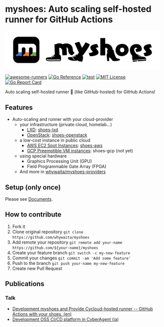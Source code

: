 # myshoes: Auto scaling self-hosted runner for GitHub Actions

![](./docs/assets/img/myshoes_logo_yoko_colorA.png)

[![awesome-runners](https://img.shields.io/badge/listed%20on-awesome--runners-blue.svg)](https://github.com/jonico/awesome-runners)
[![Go Reference](https://pkg.go.dev/badge/github.com/whywaita/myshoes.svg)](https://pkg.go.dev/github.com/whywaita/myshoes)
[![test](https://github.com/whywaita/myshoes/actions/workflows/test.yaml/badge.svg)](https://github.com/whywaita/myshoes/actions/workflows/test.yaml)
[![MIT License](http://img.shields.io/badge/license-MIT-blue.svg?style=flat)](LICENSE)
[![Go Report Card](https://goreportcard.com/badge/github.com/whywaita/myshoes)](https://goreportcard.com/report/github.com/whywaita/myshoes)

Auto scaling self-hosted runner :runner: (like GitHub-hosted) for GitHub Actions!

## Features

- Auto-scaling and runner with your cloud-provider
    - your infrastructure (private cloud, homelab...)
        - [LXD](https://linuxcontainers.org): [shoes-lxd](https://github.com/whywaita/myshoes-providers/tree/master/shoes-lxd)
        - [OpenStack](https://www.openstack.org): [shoes-openstack](https://github.com/whywaita/myshoes-providers/tree/master/shoes-openstack)
    - a low-cost instance in public cloud
        - [AWS EC2 Spot Instances](https://aws.amazon.com/ec2/spot): [shoes-aws](https://github.com/whywaita/myshoes-providers/tree/master/shoes-aws)
        - [GCP Preemptible VM instances](https://cloud.google.com/compute/docs/instances/preemptible): shoes-gcp (not yet)
    - using special hardware
        - Graphics Processing Unit (GPU)
        - Field Programmable Gate Array (FPGA)
    - And more in [whywaita/myshoes-providers](https://github.com/whywaita/myshoes-providers)

## Setup (only once)

Please see [Documents](./docs).

## How to contribute

1. Fork it
1. Clone original repository `git clone https://github.com/whywaita/myshoes`
1. Add remote your repository `git remote add your-name https://github.com/${your-name}/myshoes`
1. Create your feature branch `git switch -c my-new-feature`
1. Commit your changes `git commit -am 'Add some feature'`
1. Push to the branch `git push your-name my-new-feature`
1. Create new Pull Request

## Publications

### Talk

- [Development myshoes and Provide Cycloud-hosted runner -- GitHub Actions with your shoes. (en)](https://www.slideshare.net/whywaita/development-myshoes-and-provide-cycloudhosted-runner-github-actions-with-your-shoes)
- [Development OSS CI/CD platform in CyberAgent (ja)](https://www.slideshare.net/whywaita/cyberagent-oss-cicd-myshoes-cicd2021)
